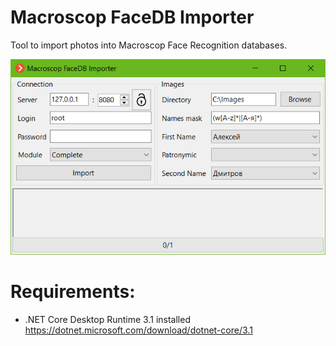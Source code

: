# Macroscop FaceDB Importer

Tool to import photos into Macroscop Face Recognition databases.

![Alt text](Screenshot.png?raw=true "Screenshot")

# Requirements:
* .NET Core Desktop Runtime 3.1 installed https://dotnet.microsoft.com/download/dotnet-core/3.1